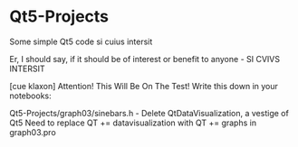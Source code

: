 # Qt5-Projects
Some simple Qt5 code si cuius intersit

Er, I should say, if it should be of interest or benefit to anyone - SI CVIVS INTERSIT

[cue klaxon] Attention! This Will Be On The Test! Write this down in your notebooks:

Qt5-Projects/graph03/sinebars.h - Delete QtDataVisualization, a vestige of Qt5
Need to replace QT += datavisualization with QT += graphs in graph03.pro
